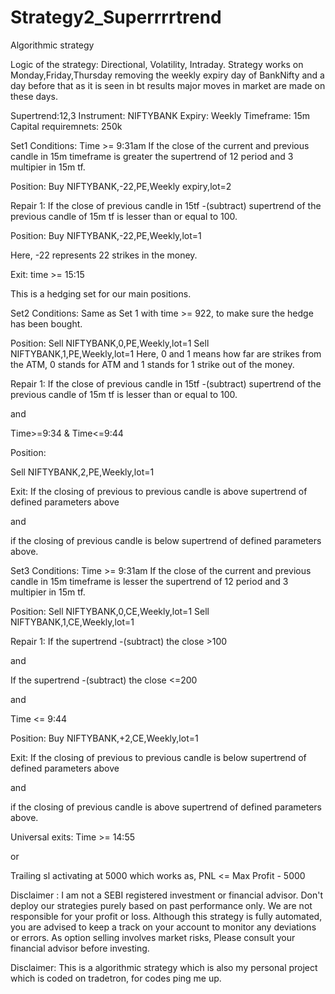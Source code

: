 # Strategy2_Superrrrtrend
Algorithmic strategy 

Logic of the strategy:
Directional, Volatility, Intraday.
Strategy works on Monday,Friday,Thursday removing the weekly expiry day of BankNifty and a day before that as it is seen in bt results major moves in market are made on these days.

Supertrend:12,3
Instrument: NIFTYBANK
Expiry: Weekly
Timeframe: 15m
Capital requiremnets: 250k

Set1
Conditions:
Time >= 9:31am
If the close of the current and previous candle in 15m timeframe is greater the supertrend of 12 period and 3 multipier in 15m tf.

Position:
Buy NIFTYBANK,-22,PE,Weekly expiry,lot=2

Repair 1:
If the close of previous candle in 15tf -(subtract) supertrend of the previous candle of 15m tf is lesser than or equal to 100.

Position:
Buy NIFTYBANK,-22,PE,Weekly,lot=1

Here, -22 represents 22 strikes in the money.

Exit: time >= 15:15

This is a hedging set for our main positions.


Set2
Conditions:
Same as Set 1 with time >= 922, to make sure the hedge has been bought.

Position:
Sell NIFTYBANK,0,PE,Weekly,lot=1
Sell NIFTYBANK,1,PE,Weekly,lot=1
Here, 0 and 1 means how far are strikes from the ATM, 0 stands for ATM and 1 stands for 1 strike out of the money.

Repair 1:
If the close of previous candle in 15tf -(subtract) supertrend of the previous candle of 15m tf is lesser than or equal to 100.

and

Time>=9:34 & Time<=9:44

Position:


Sell NIFTYBANK,2,PE,Weekly,lot=1


Exit:
If the closing of previous to previous candle is above supertrend of defined parameters above

and

if the closing of previous candle is below supertrend of defined parameters above.

Set3
Conditions:
Time >= 9:31am
If the close of the current and previous candle in 15m timeframe is lesser the supertrend of 12 period and 3 multipier in 15m tf.

Position:
Sell NIFTYBANK,0,CE,Weekly,lot=1
Sell NIFTYBANK,1,CE,Weekly,lot=1


Repair 1:
If the supertrend -(subtract) the close >100

and

If the supertrend -(subtract) the close <=200

and

Time <= 9:44

Position:
Buy NIFTYBANK,+2,CE,Weekly,lot=1

Exit: 
If the closing of previous to previous candle is below supertrend of defined parameters above

and

if the closing of previous candle is above supertrend of defined parameters above.


Universal exits:
Time >= 14:55

or

Trailing sl activating at 5000 which works as,
PNL <= Max Profit - 5000

Disclaimer :  I am not a SEBI registered investment or financial advisor. Don't deploy our strategies purely based on past performance only. We are not responsible for your profit or loss. Although this strategy is fully automated, you are advised to keep a track on your account to monitor any deviations or errors. As option selling involves market risks, Please consult your financial advisor before investing.


Disclaimer: This is a algorithmic strategy which is also my personal project which is coded on tradetron, for codes ping me up.

